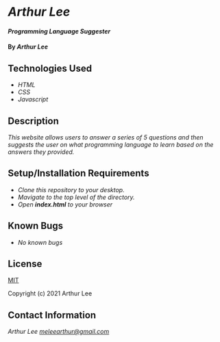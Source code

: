 # _Arthur Lee_

#### _Programming Language Suggester_

#### By _**Arthur Lee**_

## Technologies Used

* _HTML_
* _CSS_
* _Javascript_


## Description

_This website allows users to answer a series of 5 questions and then suggests the user on what programming language to learn based on the answers they provided._

## Setup/Installation Requirements

* _Clone this repository to your desktop._
* _Mavigate to the top level of the directory._
* _Open **index.html** to your browser_


## Known Bugs

* _No known bugs_


## License

[MIT](https://en.wikipedia.org/wiki/MIT_License)

Copyright (c) 2021 Arthur Lee
## Contact Information

_Arthur Lee [meleearthur@gmail.com](meleearthur@gmail.com)_